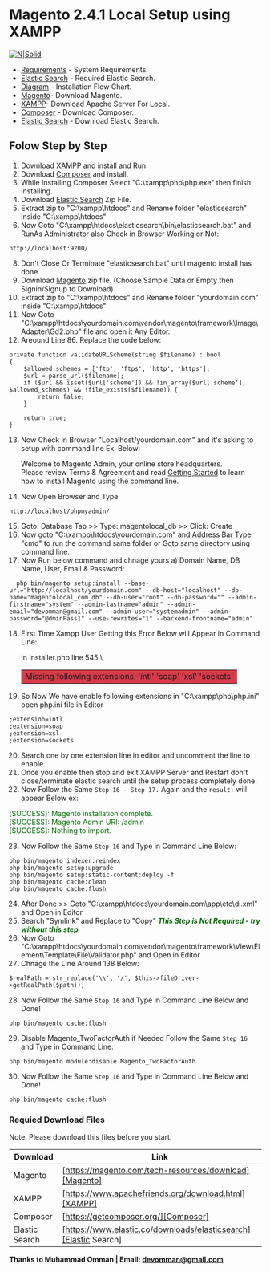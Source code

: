 # Magento 2.4.1 Local Setup using XAMPP
[![N|Solid](https://raw.githubusercontent.com/omman/magento/2183eafe35417197adf8ea0f94ece7bceab83be2/xampp-magento.svg)](https://github.com/omman/magento/)

* [Requirements](https://devdocs.magento.com/guides/v2.4/install-gde/system-requirements.html) - System Requirements.
* [Elastic Search](https://devdocs.magento.com/guides/v2.4/install-gde/prereq/elasticsearch.html) - Required Elastic Search.
* [Diagram](https://devdocs.magento.com/guides/v2.4/install-gde/install-flow-diagram.html) - Installation Flow Chart.
* [Magento](https://magento.com/tech-resources/download)- Download Magento.
* [XAMPP](https://www.apachefriends.org/download.html)- Download Apache Server For Local.
* [Composer](https://getcomposer.org/) - Download Composer.
* [Elastic Search](https://www.elastic.co/downloads/elasticsearch) - Download Elastic Search.


## Folow Step by Step

  1. Download [XAMPP](https://www.apachefriends.org/download.html) and install and Run.
  2. Download [Composer](https://getcomposer.org/) and install.
  3. While Installing Composer Select "C:\xampp\php\php.exe" then finish installing.
  5. Download [Elastic Search](https://www.elastic.co/downloads/elasticsearch) Zip File.
  6. Extract zip to "C:\xampp\htdocs\" and Rename folder "elasticsearch" inside "C:\xampp\htdocs\"
  7. Now Goto "C:\xampp\htdocs\elasticsearch\bin\elasticsearch.bat" and RunAs Administrator also Check in Browser Working or Not:
  ```
  http://localhost:9200/
  ```
  8. Don't Close Or Terminate "elasticsearch.bat" until magento install has done.
  9. Download [Magento](https://magento.com/tech-resources/download) zip file. (Choose Sample Data or Empty then Signin/Signup to Download)
  10. Extract zip to "C:\xampp\htdocs\" and Rename folder "yourdomain.com" inside "C:\xampp\htdocs\"
  11. Now Goto "C:\xampp\htdocs\yourdomain.com\vendor\magento\framework\Image\Adapter\Gd2.php" file and open it Any Editor.
  12. Areound Line 86. Replace the code below:
  ```
  private function validateURLScheme(string $filename) : bool
  {
      $allowed_schemes = ['ftp', 'ftps', 'http', 'https'];
      $url = parse_url($filename);
      if ($url && isset($url['scheme']) && !in_array($url['scheme'], $allowed_schemes) && !file_exists($filename)) {
          return false;
      }

      return true;
  }
  ```
  13. Now Check in Browser "Localhost/yourdomain.com" and it's asking to setup with command line Ex. Below:
  
      Welcome to Magento Admin, your online store headquarters.\
      Please review Terms & Agreement and read [Getting Started](https://devdocs.magento.com/guides/v2.4/install-gde/install/cli/install-cli.html) to learn\
      how to install Magento using the command line.
  14. Now Open Browser and Type 
  ```
  http://localhost/phpmyadmin/
  ```
  15. Goto: Database Tab >> Type: magentolocal_db >> Click: Create
  16. Now goto "C:\xampp\htdocs\yourdomain.com\" and Address Bar Type "cmd" to run the command same folder or Goto same directory using command line.
  17. Now Run below command and chnage yours a) Domain Name, DB Name, User, Email & Password:
  ```
    php bin/magento setup:install --base-url="http://localhost/yourdomain.com" --db-host="localhost" --db-name="magentolocal_com_db" --db-user="root" --db-password="" --admin-firstname="system" --admin-lastname="admin" --admin-email="devomman@gmail.com" --admin-user="systemadmin" --admin-password="@dminPass1" --use-rewrites="1" --backend-frontname="admin"
  ```
  18. First Time Xampp User Getting this Error Below will Appear in Command Line:

      In Installer.php line 545:\
      <table><tr><td bgcolor=#d73a49>Missing following extensions: 'intl' 'soap' 'xsl' 'sockets'</td></tr></table>

  19. So Now We have enable following extensions in "C:\xampp\php\php.ini" open php.ini file in Editor
  ```
  ;extension=intl
  ;extension=soap
  ;extension=xsl
  ;extension=sockets
  ```
  20. Search one by one extension line in editor and uncomment the line to enable.
  21. Once you enable then stop and exit XAMPP Server and Restart don't close/terminate elastic search until the setup process completely done.
  22. Now Follow the Same ```Step 16 - Step 17.``` Again and the ```result:``` will appear Below ex:

  <font color = "# 006600"> [SUCCESS]: Magento installation complete.</font><br /> 
  <font color = "# 006600"> [SUCCESS]: Magento Admin URI: /admin</font><br /> 
  <font color = "# 006600"> [SUCCESS]: Nothing to import.</font>
  
  23. Now Follow the Same ```Step 16``` and Type in Command Line Below:
  ```
  php bin/magento indexer:reindex
  php bin/magento setup:upgrade
  php bin/magento setup:static-content:deploy -f
  php bin/magento cache:clean
  php bin/magento cache:flush
  ```
  24. After Done >> Goto "C:\xampp\htdocs\yourdomain.com\app\etc\di.xml" and Open in Editor
  25. Search "Symlink" and Replace to "Copy"  <font color = "# 006600">  ***This Step is Not Required - try without this step*** </font>
  26. Now Goto "C:\xampp\htdocs\yourdomain.com\vendor\magento\framework\View\Element\Template\File\Validator.php" and Open in Editor
  27. Chnage the Line Around 138 Below:
  ```
  $realPath = str_replace('\\', '/', $this->fileDriver->getRealPath($path));
  ```
  28. Now Follow the Same ```Step 16``` and Type in Command Line Below and Done!
  ```
  php bin/magento cache:flush
  ```
  29. Disable Magento_TwoFactorAuth if Needed Follow the Same ```Step 16``` and Type in Command Line:
  ```
  php bin/magento module:disable Magento_TwoFactorAuth
  ```
  30. Now Follow the Same ```Step 16``` and Type in Command Line Below and Done!
  ```
  php bin/magento cache:flush
  ```
### Requied Download Files
Note: Please download this files before you start.

| Download | Link |
| ------ | ------ |
| Magento | [https://magento.com/tech-resources/download][Magento] |
| XAMPP | [https://www.apachefriends.org/download.html][XAMPP] |
| Composer | [https://getcomposer.org/][Composer] |
| Elastic Search | [https://www.elastic.co/downloads/elasticsearch][Elastic Search] |


**Thanks to Muhammad Omman | Email: devomman@gmail.com**

[//]: # (Download Files Links)
[Magento]: <https://magento.com/tech-resources/download>
[XAMPP]: <https://www.apachefriends.org/download.html>
[Composer]: <https://getcomposer.org/>
[Elastic Search]: <https://www.elastic.co/downloads/elasticsearch>

